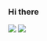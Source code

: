 ### Hi there 

<img src="https://github-readme-stats.vercel.app/api?username=tarikyasar&count_private=true&theme=react&show_icons=true&include_all_commits=true" />

<img src="https://github-readme-stats.vercel.app/api/top-langs/?username=tarikyasar&theme=react&" />
